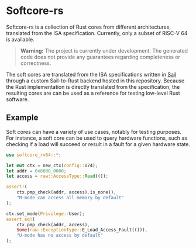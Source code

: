# Softcore-rs

Softcore-rs is a collection of Rust cores from different architectures, translated from the ISA specification.
Currently, only a subset of RISC-V 64 is available.

> **Warning:** The project is currently under development. The generated code does not provide any guarantees regarding completeness or correctness.

The soft cores are translated from the ISA specifications written in [Sail](https://github.com/rems-project/sail) through a custom Sail-to-Rust backend hosted in this repository.
Because the Rust implementation is directly translated from the specification, the resulting cores are can be used as a reference for testing low-level Rust software.

## Example

Soft cores can have a variety of use cases, notably for testing purposes.
For instance, a soft core can be used to query hardware functions, such as checking if a load will succeed or result in a fault for a given hardware state.

```rs
use softcore_rv64::*;

let mut ctx = new_ctx(config::U74);
let addr = 0x8000_0000;
let access = raw::AccessType::Read(());

assert!(
    ctx.pmp_check(addr, access).is_none(),
    "M-mode can access all memory by default"
);

ctx.set_mode(Privilege::User);
assert_eq!(
    ctx.pmp_check(addr, access),
    Some(raw::ExceptionType::E_Load_Access_Fault(())),
    "U-mode has no access by default"
);
```
